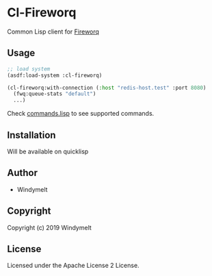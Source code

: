 # Cl-Fireworq

Common Lisp client for [Fireworq](https://github.com/fireworq/fireworq)

## Usage

```lisp
;; load system
(asdf:load-system :cl-fireworq)

(cl-fireworq:with-connection (:host "redis-host.test" :port 8080)
  (fwq:queue-stats "default")
  ...)
```

Check [commands.lisp](https://github.com/windymelt/cl-fireworq/blob/master/src/commands.lisp) to see supported commands.

## Installation

Will be available on quicklisp

## Author

* Windymelt

## Copyright

Copyright (c) 2019 Windymelt

## License

Licensed under the Apache License 2 License.

